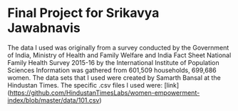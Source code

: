 # Final Project for Srikavya Jawabnavis 

The data I used was originally from a survey conducted by the Government of India, Ministry of Health and Family Welfare and India Fact Sheet National Family Health Survey 2015-16 by the International Institute of Population Sciences Information was gathered from 601,509 households, 699,686 women. The data sets that I used were created by Samarth Bansal at the Hindustan Times. The specific .csv files I used were: 
[link] (https://github.com/HindustanTimesLabs/women-empowerment-index/blob/master/data/101.csv)
